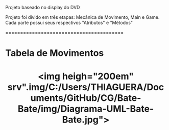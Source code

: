 Projeto baseado no display do DVD

Projeto foi divido em três etapas: Mecânica de Movimento, Main e Game. Cada parte possui seus respectivos "Atributos" e "Métodos"

========================================
<h1>Tabela de Movimentos<h1>

<div align=center>

<img heigh="200em" srv".img/C:/Users/THIAGUERA/Documents/GitHub/CG/Bate-Bate/img/Diagrama-UML-Bate-Bate.jpg">

</div>